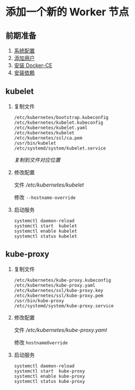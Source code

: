 # 添加一个新的 Worker 节点



## 前期准备

1. [系统配置](https://github.com/Statemood/documents/tree/master/kubernetes#%E7%B3%BB%E7%BB%9F%E9%85%8D%E7%BD%AE)
2. [添加用户](https://github.com/Statemood/documents/blob/master/kubernetes/install/103.add-user.md)
3. [安装 Docker-CE](https://github.com/Statemood/documents/blob/master/docker/how-install-docker-ce.md)
4. [安装依赖](https://github.com/Statemood/documents/blob/master/kubernetes/install/105.install-depends.md)



## kubelet

1. 复制文件

   ```shell
   /etc/kubernetes/bootstrap.kubeconfig
   /etc/kubernetes/kubelet.kubeconfig
   /etc/kubernetes/kubelet.yaml
   /etc/kubernetes/kubelet
   /etc/kubernetes/ssl/ca.pem
   /usr/bin/kubelet
   /etc/systemd/system/kubelet.service
   ```

   *复制到文件对应位置*

   

2. 修改配置

   文件 */etc/kubernetes/kubelet*

   修改  `--hostname-override`

   

3. 启动服务

   ```shell
   systemctl daemon-reload
   systemctl start  kubelet
   systemctl enable kubelet
   systemctl status kubelet
   ```

   

## kube-proxy

1. 复制文件

   ```shell
   /etc/kubernetes/kube-proxy.kubeconfig
   /etc/kubernetes/kube-proxy.yaml
   /etc/kubernetes/ssl/kube-proxy.key
   /etc/kubernetes/ssl/kube-proxy.pem
   /usr/bin/kube-proxy
   /etc/systemd/system/kube-proxy.service
   ```

   

2. 修改配置

   文件 */etc/kubernetes/kube-proxy.yaml*

   修改 `hostnameOverride`

   

3. 启动服务

   ```shell
   systemctl daemon-reload
   systemctl start  kube-proxy
   systemctl enable kube-proxy
   systemctl status kube-proxy
   ```